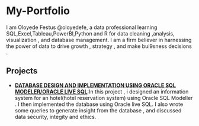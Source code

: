 # My-Portfolio
I am Oloyede Festus @oloyedefe, a data professional learning SQL,Excel,Tableau,PowerBI,Python and R for data cleaning ,analysis, visualization , and database management. I am a firm believer in harnessing the power of data to drive growth , strategy , and make bui9sness decisions .  
## Projects
- **[DATABASE DESIGN AND IMPLEMENTATION USING ORACLE SQL MODELER/ORACLE LIVE SQL](https://github.com/Oloyedefe/DATABASE-DESIGN-AND-IMPLEMENTATION-ORACLE-SQL-MODELER-ORACLE-LIVE-SQL-)**:In this project , i designed an information system for an hotel(hotel reservation system) using Oracle SQL Modeller . I then implemented the database using Oracle live SQL. I also wrote some queries to generate insight from the database , and discussed data security, integity and ethics. 

